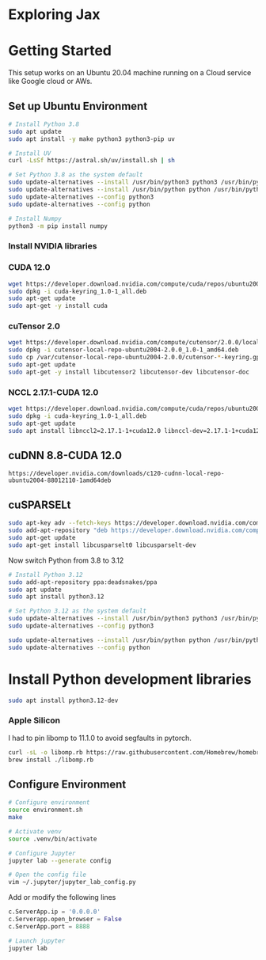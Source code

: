 # Exploring Jax

# Getting Started

This setup works on an Ubuntu 20.04 machine running on a Cloud service like Google cloud or AWs. 

## Set up Ubuntu Environment 

```sh
# Install Python 3.8
sudo apt update
sudo apt install -y make python3 python3-pip uv

# Install UV
curl -LsSf https://astral.sh/uv/install.sh | sh

# Set Python 3.8 as the system default
sudo update-alternatives --install /usr/bin/python3 python3 /usr/bin/python3.8 1
sudo update-alternatives --install /usr/bin/python python /usr/bin/python3.8 1
sudo update-alternatives --config python3
sudo update-alternatives --config python

# Install Numpy
python3 -m pip install numpy
```

### Install NVIDIA libraries

### CUDA 12.0

```sh
wget https://developer.download.nvidia.com/compute/cuda/repos/ubuntu2004/x86_64/cuda-keyring_1.0-1_all.deb
sudo dpkg -i cuda-keyring_1.0-1_all.deb
sudo apt-get update
sudo apt-get -y install cuda
```

### cuTensor 2.0

```sh
wget https://developer.download.nvidia.com/compute/cutensor/2.0.0/local_installers/cutensor-local-repo-ubuntu2004-2.0.0_1.0-1_amd64.deb
sudo dpkg -i cutensor-local-repo-ubuntu2004-2.0.0_1.0-1_amd64.deb
sudo cp /var/cutensor-local-repo-ubuntu2004-2.0.0/cutensor-*-keyring.gpg /usr/share/keyrings/
sudo apt-get update
sudo apt-get -y install libcutensor2 libcutensor-dev libcutensor-doc
```

###  NCCL 2.17.1-CUDA 12.0

```sh
wget https://developer.download.nvidia.com/compute/cuda/repos/ubuntu2004/x86_64/cuda-keyring_1.0-1_all.deb
sudo dpkg -i cuda-keyring_1.0-1_all.deb
sudo apt-get update
sudo apt install libnccl2=2.17.1-1+cuda12.0 libnccl-dev=2.17.1-1+cuda12.0
```

## cuDNN 8.8-CUDA 12.0

```
https://developer.nvidia.com/downloads/c120-cudnn-local-repo-ubuntu2004-88012110-1amd64deb
```

## cuSPARSELt

```sh
sudo apt-key adv --fetch-keys https://developer.download.nvidia.com/compute/cuda/repos/ubuntu2004/x86_64/7fa2af80.pub
sudo add-apt-repository "deb https://developer.download.nvidia.com/compute/cuda/repos/ubuntu2004/x86_64/ /"
sudo apt-get update
sudo apt-get install libcusparselt0 libcusparselt-dev
```

Now switch Python from 3.8 to 3.12


```sh
# Install Python 3.12
sudo add-apt-repository ppa:deadsnakes/ppa
sudo apt update
sudo apt install python3.12

# Set Python 3.12 as the system default
sudo update-alternatives --install /usr/bin/python3 python3 /usr/bin/python3.12 1
sudo update-alternatives --config python3

sudo update-alternatives --install /usr/bin/python python /usr/bin/python3.12 1
sudo update-alternatives --config python
```

# Install Python development libraries
```sh
sudo apt install python3.12-dev
```

### Apple Silicon

I had to pin libomp to 11.1.0 to avoid segfaults in pytorch.

```bash
curl -sL -o libomp.rb https://raw.githubusercontent.com/Homebrew/homebrew-core/fb8323f2b170bd4ae97e1bac9bf3e2983af3fdb0/Formula/libomp.rb
brew install ./libomp.rb
```

## Configure Environment

```bash
# Configure environment
source environment.sh
make

# Activate venv
source .venv/bin/activate

# Configure Jupyter 
jupyter lab --generate config

# Open the config file 
vim ~/.jupyter/jupyter_lab_config.py
```
Add or modify the following lines 

```py
c.ServerApp.ip = '0.0.0.0'
c.Serverapp.open_browser = False
c.ServerApp.port = 8888
```

```sh
# Launch jupyter
jupyter lab
```
